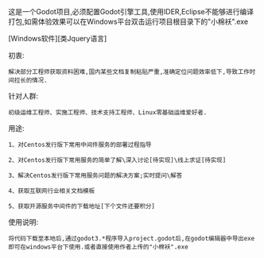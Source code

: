 这是一个Godot项目,必须配置Godot引擎工具,使用IDER,Eclipse不能够进行编译打包,如需体验效果可以在Windows平台双击运行项目根目录下的"小棉袄".exe

[Windows软件][类Jquery语言]

  初衷:
  
    解决部分工程师获取资料困难,国内某些文档复制粘贴严重,准确定位问题效率低下,导致工作时间拉长的情况.
    
  针对人群:
  
    初级运维工程师、实施工程师、技术支持工程师、Linux零基础运维爱好者.
    
  用途:
  
    1、对Centos发行版下常用中间件服务的部署过程指导
    
    2、对Centos发行版下常用服务的简单了解\深入讨论[待实现]\线上求证[待实现]
    
    3、解决Centos发行版下常用服务问题的解决方案;实时提问\解答
    
    4、获取互联网行业相关文档模板
    
    5、获取开源服务中间件的下载地址[下个文件还要积分]




使用说明:

    将代码下载至本地后,通过godot3.*程序导入project.godot后,在godot编辑器中导出exe即可在windows平台下使用.或者直接使用作者上传的"小棉袄".exe
